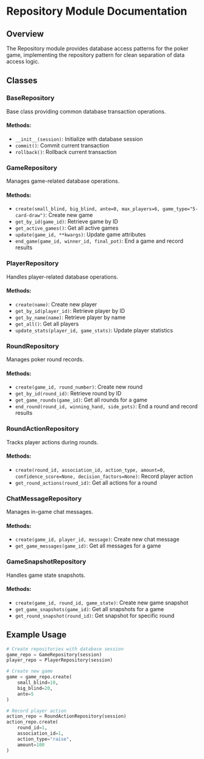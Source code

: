 # Repository Module Documentation

## Overview
The Repository module provides database access patterns for the poker game, implementing the repository pattern for clean separation of data access logic.

## Classes

### BaseRepository
Base class providing common database transaction operations.

#### Methods:
- `__init__(session)`: Initialize with database session
- `commit()`: Commit current transaction
- `rollback()`: Rollback current transaction

### GameRepository
Manages game-related database operations.

#### Methods:
- `create(small_blind, big_blind, ante=0, max_players=6, game_type="5-card-draw")`: Create new game
- `get_by_id(game_id)`: Retrieve game by ID
- `get_active_games()`: Get all active games
- `update(game_id, **kwargs)`: Update game attributes
- `end_game(game_id, winner_id, final_pot)`: End a game and record results

### PlayerRepository
Handles player-related database operations.

#### Methods:
- `create(name)`: Create new player
- `get_by_id(player_id)`: Retrieve player by ID
- `get_by_name(name)`: Retrieve player by name
- `get_all()`: Get all players
- `update_stats(player_id, game_stats)`: Update player statistics

### RoundRepository
Manages poker round records.

#### Methods:
- `create(game_id, round_number)`: Create new round
- `get_by_id(round_id)`: Retrieve round by ID
- `get_game_rounds(game_id)`: Get all rounds for a game
- `end_round(round_id, winning_hand, side_pots)`: End a round and record results

### RoundActionRepository
Tracks player actions during rounds.

#### Methods:
- `create(round_id, association_id, action_type, amount=0, confidence_score=None, decision_factors=None)`: Record player action
- `get_round_actions(round_id)`: Get all actions for a round

### ChatMessageRepository
Manages in-game chat messages.

#### Methods:
- `create(game_id, player_id, message)`: Create new chat message
- `get_game_messages(game_id)`: Get all messages for a game

### GameSnapshotRepository
Handles game state snapshots.

#### Methods:
- `create(game_id, round_id, game_state)`: Create new game snapshot
- `get_game_snapshots(game_id)`: Get all snapshots for a game
- `get_round_snapshot(round_id)`: Get snapshot for specific round

## Example Usage
```python
# Create repositories with database session
game_repo = GameRepository(session)
player_repo = PlayerRepository(session)

# Create new game
game = game_repo.create(
    small_blind=10,
    big_blind=20,
    ante=5
)

# Record player action
action_repo = RoundActionRepository(session)
action_repo.create(
    round_id=1,
    association_id=1,
    action_type="raise",
    amount=100
)
``` 
